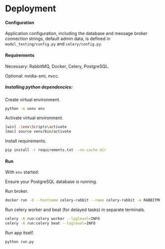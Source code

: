 # Deployment

#### Configuration
Application configuration, including the database and message broker connection strings, default admin data, is defined in `model_testing/config.py` and `celery/config.py`.

#### Requirements
Necessary: RabbitMQ, Docker, Celery, PostgreSQL.

Optional: nvidia-smi, nvcc.

##### Installing python dependencies:
Create virtual environment.
```sh
python -m venv env
```

Activate virtual environment.
```sh
[win] .\env\Scripts\activate
[mac] source venv/bin/activate
```
Install requirements.
```sh
pip install -r requirements.txt --no-cache-dir
```


#### Run
With `env` started:

Ensure your PostgreSQL database is running.

Run broker.
```sh
docker run -d --hostname celery-rabbit --name celery-rabbit -e RABBITMQ_DEFAULT_USER=username -e RABBITMQ_DEFAULT_PASS=password -p 5672:5672 rabbitmq:3.8.8
```

Run celery worker and beat (for delayed tasks) in separate terminals.
```sh
celery -A run:celery worker --loglevel=INFO
celery -A run:celery beat --loglevel=INFO
```

Run app itself.
```sh
python run.py
```